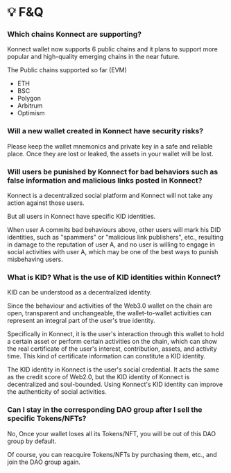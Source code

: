 # 💡 F\&Q

### Which chains Konnect are supporting?

Konnect wallet now supports 6 public chains and it plans to support more popular and high-quality emerging chains in the near future.

The Public chains supported so far (EVM)

* ETH
* BSC
* Polygon
* Arbitrum
* Optimism

### Will a new wallet created in Konnect have security risks?

Please keep the wallet mnemonics and private key in a safe and reliable place. Once they are lost or leaked, the assets in your wallet will be lost.

### Will users be punished by Konnect for bad behaviors such as false information and malicious links posted in Konnect?

Konnect is a decentralized social platform and Konnect will not take any action against those users.&#x20;

But all users in Konnect have specific KID identities.&#x20;

When user A commits bad behaviours above, other users will mark his DID identities, such as "spammers" or "malicious link publishers", etc., resulting in damage to the reputation of user A, and no user is willing to engage in social activities with user A, which may be one of the best ways to punish misbehaving users.

### What is KID? What is the use of KID identities within Konnect?

KID can be understood as a decentralized identity.&#x20;

Since the behaviour and activities of the Web3.0 wallet on the chain are open, transparent and unchangeable, the wallet-to-wallet activities can represent an integral part of the user's true identity.&#x20;

Specifically in Konnect, it is the user's interaction through this wallet to hold a certain asset or perform certain activities on the chain, which can show the real certificate of the user's interest, contribution, assets, and activity time. This kind of certificate information can constitute a KID identity.&#x20;

The KID identity in Konnect is the user's social credential. It acts the same as the credit score of Web2.0, but the KID identity of Konnect is decentralized and soul-bounded. Using Konnect's KID identity can improve the authenticity of social activities.

### Can I stay in the corresponding DAO group after I sell the specific Tokens/NFTs?

No, Once your wallet loses all its Tokens/NFT, you will be out of this DAO group by default.&#x20;

Of course, you can reacquire Tokens/NFTs by purchasing them, etc., and join the DAO group again.
